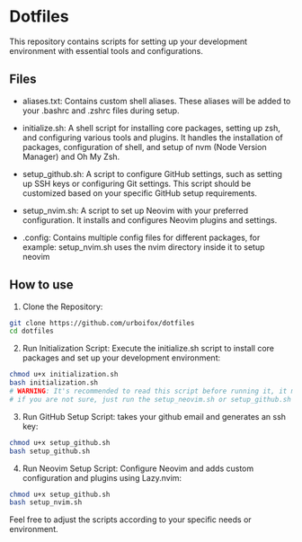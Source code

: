 # Dotfiles

This repository contains scripts for setting up your development environment with essential tools and configurations.


## Files

- aliases.txt: Contains custom shell aliases. These aliases will be added to your .bashrc and .zshrc files during setup.

- initialize.sh: A shell script for installing core packages, setting up zsh, and configuring various tools and plugins. It handles the installation of packages, configuration of shell, and setup of nvm (Node Version Manager) and Oh My Zsh.

- setup_github.sh: A script to configure GitHub settings, such as setting up SSH keys or configuring Git settings. This script should be customized based on your specific GitHub setup requirements.

- setup_nvim.sh: A script to set up Neovim with your preferred configuration. It installs and configures Neovim plugins and settings.
  
- .config: Contains multiple config files for different packages, for example: setup_nvim.sh uses the nvim directory inside it to setup neovim


## How to use

1. Clone the Repository:
```bash
git clone https://github.com/urboifox/dotfiles
cd dotfiles
```

2. Run Initialization Script: Execute the initialize.sh script to install core packages and set up your development environment:
```bash
chmod u+x initialization.sh
bash initialization.sh
# WARNING: It's recommended to read this script before running it, it modifies node, neovim, and other packages and directories on your system
# if you are not sure, just run the setup_neovim.sh or setup_github.sh based on your needs.
```

3. Run GitHub Setup Script: takes your github email and generates an ssh key:
```bash
chmod u+x setup_github.sh
bash setup_github.sh
```


4. Run Neovim Setup Script: Configure Neovim and adds custom configuration and plugins using Lazy.nvim:
```bash
chmod u+x setup_github.sh
bash setup_nvim.sh
```

Feel free to adjust the scripts according to your specific needs or environment.


